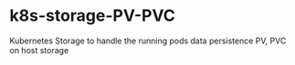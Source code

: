 # k8s-storage-PV-PVC
Kubernetes Storage to handle the running pods data persistence PV, PVC on host storage
